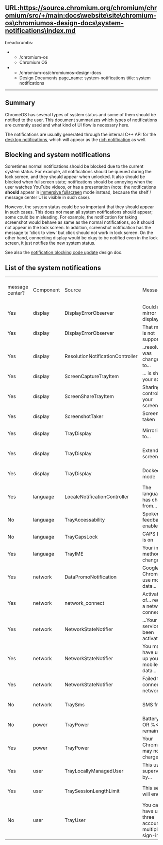 URL:https://source.chromium.org/chromium/chromium/src/+/main:docs\website\site\chromium-os\chromiumos-design-docs\system-notifications\index.md
---
breadcrumbs:
- - /chromium-os
  - Chromium OS
- - /chromium-os/chromiumos-design-docs
  - Design Documents
page_name: system-notifications
title: system notifications
---

## Summary

ChromeOS has several types of system status and some of them should be notified
to the user. This document summarizes which types of notifications are currently
used and what kind of UI flow is necessary here.

The notifications are usually generated through the internal C++ API for the
[desktop
notifications](/developers/design-documents/extensions/proposed-changes/apis-under-development/desktop-notification-api),
which will appear as the [rich
notification](http://blog.chromium.org/2013/05/rich-notifications-in-chrome.html)
as well.

## Blocking and system notifications

Sometimes normal notifications should be blocked due to the current system
status. For example, all notifications should be queued during the lock screen,
and they should appear when unlocked. It also should be blocked when fullscreen
state; notifications should be annoying when the user watches YouTube videos, or
has a presentation (note: the notifications **should** appear in [immersive
fullscreen](/developers/design-documents/immersive-fullscreen) mode instead,
because the shelf / message center UI is visible in such case).

However, the system status could be so important that they should appear in such
cases. This does not mean all system notifications should appear; some could be
misleading. For example, the notification for taking screenshot would behave as
same as the normal notifications, so it should not appear in the lock screen. In
addition, screenshot notification has the message to 'click to view' but click
should not work in lock screen. On the other hand, connecting display would be
okay to be notified even in the lock screen, it just notifies the new system
status.

See also the [notification blocking code
update](https://docs.google.com/document/d/1Ox0Gb659lE2eusk-Gwm-a_JkARva7LydQc3hZNJvDn0/edit?usp=sharing)
design doc.

## List of the system notifications

<table>
<tr>
<td>message center?</td>
<td>Component</td>
<td>Source</td>
<td>Message</td>
<td>Show Always? ("System")</td>
<td>Timeout</td>
<td>Secure? (Show on Lock Screen)</td>
<td>Customize?</td>
<td>(can be disabled)</td>
<td>Click Action</td>
<td>Button</td>
<td>Triggers</td>
</tr>
<tr>
<td>Yes</td>
<td>display</td>
<td>DisplayErrorObserver</td>
<td>Could not mirror displays...</td>
<td>No</td>
<td>Yes</td>
<td>Yes</td>
<td>No</td>
<td>None</td>
<td>display connection</td>
</tr>
<tr>
<td>Yes</td>
<td>display</td>
<td>DisplayErrorObserver</td>
<td>That monitor is not supported</td>
<td>No</td>
<td>Yes</td>
<td>Yes</td>
<td>No</td>
<td>None</td>
<td>display connection</td>
</tr>
<tr>
<td>Yes</td>
<td>display</td>
<td>ResolutionNotificationController</td>
<td>..resolution was changed to...</td>
<td>Yes</td>
<td>Both</td>
<td>No</td>
<td>No</td>
<td>Accept / Revert change</td>
<td>Accept / Revert change</td>
<td>settings change from chrome://settings/display</td>
</tr>
<tr>
<td>Yes</td>
<td>display</td>
<td>ScreenCaptureTrayItem</td>
<td>... is sharing your screen</td>
<td>Yes</td>
<td>No</td>
<td>No</td>
<td>None</td>
<td>Stop Capture</td>
<td>apps</td>
</tr>
<tr>
<td>Yes</td>
<td>display</td>
<td>ScreenShareTrayItem</td>
<td>Sharing control of your screen...</td>
<td>Yes</td>
<td>No</td>
<td>No</td>
<td>None</td>
<td>Stop Share</td>
<td>apps</td>
</tr>
<tr>
<td>Yes</td>
<td>display</td>
<td>ScreenshotTaker</td>
<td>Screenshot taken</td>
<td>No</td>
<td>Yes</td>
<td>No</td>
<td>Yes</td>
<td>Show FIles App</td>
<td>keyboard shortcut</td>
</tr>
<tr>
<td>Yes</td>
<td>display</td>
<td>TrayDisplay</td>
<td>Mirroring to...</td>
<td>No</td>
<td>Yes</td>
<td>Yes</td>
<td>No</td>
<td>Show Display Settings</td>
<td>settings change from chrome://settings/display, and keyboard shortcut</td>
</tr>
<tr>
<td>Yes</td>
<td>display</td>
<td>TrayDisplay</td>
<td>Extending screen to...</td>
<td>No</td>
<td>Yes</td>
<td>Yes</td>
<td>No</td>
<td>Show Display Settings</td>
<td>settings change from chrome://settings/display, and keyboard shortcut</td>
</tr>
<tr>
<td>Yes</td>
<td>display</td>
<td>TrayDisplay</td>
<td>Docked mode</td>
<td>No</td>
<td>Yes</td>
<td>Yes</td>
<td>No</td>
<td>Show Display Settings</td>
<td>close lid</td>
</tr>
<tr>
<td>Yes</td>
<td>language</td>
<td>LocaleNotificationController</td>
<td>The language has changed from...</td>
<td>No</td>
<td>No</td>
<td>No</td>
<td>No</td>
<td>Accept change</td>
<td>Revert change</td>
<td>login</td>
</tr>
<tr>
<td>No</td>
<td>language</td>
<td>TrayAccessability</td>
<td>Spoken feedback is enabled.</td>
<td>\*</td>
<td>Yes</td>
<td>No</td>
<td>None</td>
<td>keyboard shortcut</td>
</tr>
<tr>
<td>No</td>
<td>language</td>
<td>TrayCapsLock</td>
<td>CAPS LOCK is on</td>
<td>\*</td>
<td>Yes</td>
<td>No</td>
<td>None</td>
<td>keyboard shortcut</td>
</tr>
<tr>
<td>Yes</td>
<td>language</td>
<td>TrayIME</td>
<td>Your input method has changed...</td>
<td>No</td>
<td>Yes</td>
<td>No</td>
<td>No</td>
<td>Show IME detailed view</td>
<td>keyboard shortcut</td>
</tr>
<tr>
<td>Yes</td>
<td>network</td>
<td>DataPromoNotification</td>
<td>Google Chrome will use mobile data...</td>
<td>Yes</td>
<td>No</td>
<td>?</td>
<td>No</td>
<td>Promo URL or settings</td>
</tr>
<tr>
<td>Yes</td>
<td>network</td>
<td>network_connect</td>
<td>Activation of... requires a network connection</td>
<td>Yes</td>
<td>No</td>
<td>?</td>
<td>No</td>
<td>Show Settings</td>
</tr>
<tr>
<td>Yes</td>
<td>network</td>
<td>NetworkStateNotifier</td>
<td>...Your .. service has been activated</td>
<td>Yes</td>
<td>No</td>
<td>?</td>
<td>No</td>
<td>Show Settings</td>
</tr>
<tr>
<td>Yes</td>
<td>network</td>
<td>NetworkStateNotifier</td>
<td>You may have used up your mobile data...</td>
<td>Yes</td>
<td>No</td>
<td>?</td>
<td>No</td>
<td>Configure Network</td>
</tr>
<tr>
<td>Yes</td>
<td>network</td>
<td>NetworkStateNotifier</td>
<td>Failed to connect to network...</td>
<td>Yes</td>
<td>No</td>
<td>?</td>
<td>No</td>
<td>Show Settings</td>
</tr>
<tr>
<td>No</td>
<td>network</td>
<td>TraySms</td>
<td>SMS from ...</td>
<td>\*</td>
<td>No</td>
<td>No</td>
<td>Show SMS detailed view</td>
</tr>
<tr>
<td>No</td>
<td>power</td>
<td>TrayPower</td>
<td>Battery full OR %&lt;X&gt; remaining</td>
<td>\*</td>
<td>No / Never</td>
<td>Yes</td>
<td>No</td>
<td>None</td>
<td>low battery</td>
</tr>
<tr>
<td>Yes</td>
<td>power</td>
<td>TrayPower</td>
<td>Your Chromebook may not charge...</td>
<td>No</td>
<td>Yes</td>
<td>Yes</td>
<td>No</td>
<td>None</td>
<td>usb charger connected</td>
</tr>
<tr>
<td>Yes</td>
<td>user</td>
<td>TrayLocallyManagedUser</td>
<td>This user is supervised by...</td>
<td>Yes</td>
<td>No</td>
<td>No</td>
<td>No</td>
<td>None</td>
<td>login</td>
</tr>
<tr>
<td>Yes</td>
<td>user</td>
<td>TraySessionLengthLimit</td>
<td>This session will end in...</td>
<td>Yes</td>
<td>No</td>
<td>No</td>
<td>No</td>
<td>None</td>
<td>timeout set by policy / sync / remaining time change</td>
</tr>
<tr>
<td>No</td>
<td>user</td>
<td>TrayUser</td>
<td>You can only have up to three accounts in multiple sign-in</td>
<td>\*</td>
<td>\*</td>
<td>Yes</td>
<td>No</td>
<td>None</td>
</tr>
</table>
